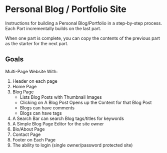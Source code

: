 # Personal Blog / Portfolio Site

Instructions for building a Personal Blog/Portfolio in a step-by-step process. Each Part incrementally builds on the last part. 

When one part is complete, you can copy the contents of the previous part as the starter for the next part. 

## Goals
Multi-Page Website With:
1. Header on each page
2. Home Page
3. Blog Page
    * Lists Blog Posts with Thumbnail Images
    * Clicking on A Blog Post Opens up the Content for that Blog Post
    * Blogs can have comments 
    * Blogs can have tags
8. A Search Bar can search Blog tags/titles for keywords
9. A Simple Blog Page Editor for the site owner
10. Bio/About Page
11. Contact Page
12. Footer on Each Page
13. The ability to login (single owner/password protected site)
